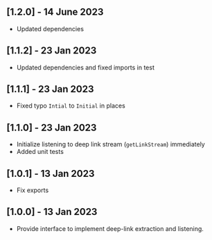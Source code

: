 ## [1.2.0] - 14 June 2023

- Updated dependencies

## [1.1.2] - 23 Jan 2023

- Updated dependencies and fixed imports in test

## [1.1.1] - 23 Jan 2023

- Fixed typo `Intial` to `Initial` in places

## [1.1.0] - 23 Jan 2023

- Initialize listening to deep link stream (`getLinkStream`) immediately
- Added unit tests

## [1.0.1] - 13 Jan 2023

- Fix exports

## [1.0.0] - 13 Jan 2023

- Provide interface to implement deep-link extraction and listening.
